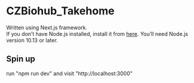 # CZBiohub_Takehome
Written using Next.js framework. <br>
If you don’t have Node.js installed, install it from [here](https://nodejs.org/en/). You’ll need Node.js version 10.13 or later. <br>

## Spin up
run "npm run dev" and visit "http://localhost:3000"
